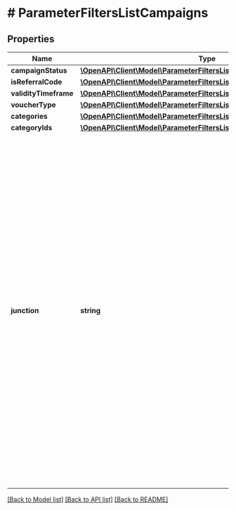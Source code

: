 # # ParameterFiltersListCampaigns

## Properties

Name | Type | Description | Notes
------------ | ------------- | ------------- | -------------
**campaignStatus** | [**\OpenAPI\Client\Model\ParameterFiltersListCampaignsCampaignStatus**](ParameterFiltersListCampaignsCampaignStatus.md) |  | [optional]
**isReferralCode** | [**\OpenAPI\Client\Model\ParameterFiltersListCampaignsIsReferralCode**](ParameterFiltersListCampaignsIsReferralCode.md) |  | [optional]
**validityTimeframe** | [**\OpenAPI\Client\Model\ParameterFiltersListCampaignsValidityTimeframe**](ParameterFiltersListCampaignsValidityTimeframe.md) |  | [optional]
**voucherType** | [**\OpenAPI\Client\Model\ParameterFiltersListCampaignsVoucherType**](ParameterFiltersListCampaignsVoucherType.md) |  | [optional]
**categories** | [**\OpenAPI\Client\Model\ParameterFiltersListCampaignsCategories**](ParameterFiltersListCampaignsCategories.md) |  | [optional]
**categoryIds** | [**\OpenAPI\Client\Model\ParameterFiltersListCampaignsCategoryIds**](ParameterFiltersListCampaignsCategoryIds.md) |  | [optional]
**junction** | **string** | Logical Operator Between Filters. Filter by conditions set on the &#x60;junction&#x60; parameter indicating how the &#x60;conditions&#x60; should be accounted for in the query. An &#x60;AND&#x60; is an all-inclusive logical operator, meaning the &#x60;AND&#x60; operator displays a record if **ALL** the conditions separated by AND are TRUE, while  an &#x60;OR&#x60; operator displays a record if **ANY** of the conditions separated by OR is TRUE. | [optional]

[[Back to Model list]](../../README.md#models) [[Back to API list]](../../README.md#endpoints) [[Back to README]](../../README.md)

